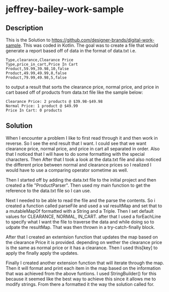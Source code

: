 # jeffrey-bailey-work-sample
## Description
This is the Solution to https://github.com/designer-brands/digital-work-sample. 
This was coded in Kotlin. The goal was to create a file that would generate a report based off of data in the format of data.txt i.e.
```Type,normal,Normal Price  
Type,clearance,Clearance Price
Type,price_in_cart,Price In Cart
Product,59.99,39.98,10,false
Product,49.99,49.99,8,false
Product,79.99,49.98,5,false
```
to output a result that sorts the clearance price, normal price, and price in cart based off of products from data.txt file like the sample below: 

```
Clearance Price: 2 products @ $39.98-$49.98
Normal Price: 1 product @ $49.99
Price In Cart: 0 products
```
## Solution
When I encounter a problem I like to first read through it and then work in reverse. So I see the end result that I want. I could see that we want clearance price, normal price, and price in cart all separated in order. Also that I noticed that I will have to do some formatting with the special characters. Then After that I took a look at the data.txt file and also noticed the different price between normal and clearance prices so I realized I would have to use a comparing operator sometime as well. 

Then I started off by adding the data.txt file to the initial project and then created a file "ProductParser". Then used my main function to get the reference to the data.txt file so I can use. 

Next I needed to be able to read the file and the parse the contents. So i created a function called parseFile and used a val resultMap and set that to a mutableMapOf formatted with a String and a Triple. Then I set default values for CLEARANCE, NORMAL, IN_CART. after that I used a forEachLine to specify what I want the file to traverse the data and while doing so to udpate the resultMap. That was then thrown in a try-catch-finally block. 

After that I created an extentsion function that updates the map based on the clearance Price it is provided. depending on wether the clearance price is the same as normal price or it has a clearance.  Then I used this[key] to apply the finally apply the updates. 

Finally I created another extension function that will iterate through the map. Then it will format and print each item in the map based on the information that was achieved from the above funtions. I used StringBuilder() for this because it seemed like the best way to achieve this since it allows me to modify strings. From there a formatted it the way the solution called for. 
